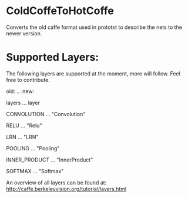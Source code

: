 # ColdCoffeToHotCoffe
Converts the old caffe format used in prototxt to describe the nets to the newer version. 


# Supported Layers:
The following layers are supported at the moment, more will follow. Feel free to contribute.


  old:           ...  new:

  layers         ...  layer

  CONVOLUTION    ... "Convolution"
  
  RELU           ... "Relu"
  
  LRN            ... "LRN"
  
  POOLING        ... "Pooling"
  
  INNER_PRODUCT  ... "InnerProduct"
  
  SOFTMAX        ... "Softmax"
  
An overview of all layers can be found at: http://caffe.berkeleyvision.org/tutorial/layers.html 
